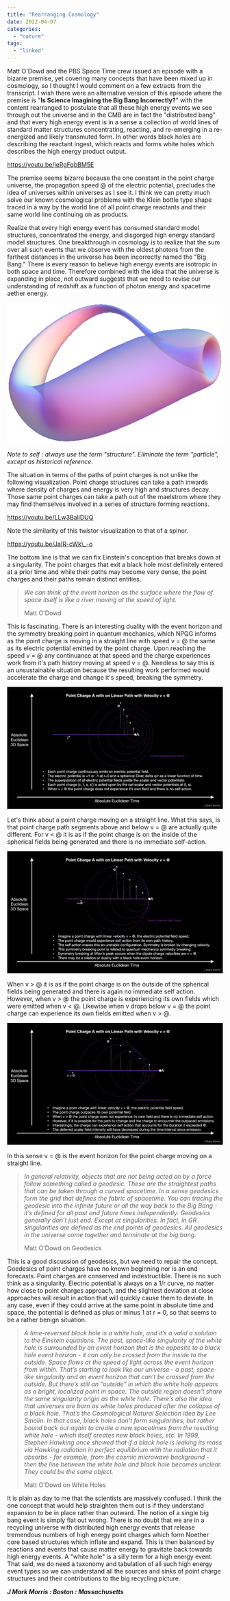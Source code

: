 ```yaml
---
title: "Rearranging Cosmology"
date: 2022-04-07
categories: 
  - "nature"
tags: 
  - "linked"
---
```


Matt O'Dowd and the PBS Space Time crew issued an episode with a bizarre premise, yet covering many concepts that have been mixed up in cosmology, so I thought I would comment on a few extracts from the transcript. I wish there were an alternative version of this episode where the premise is "**Is Science Imagining the Big Bang Incorrectly?**" with the content rearranged to postulate that all these high energy events we see through out the universe and in the CMB are in fact the "distributed bang" and that every high energy event is in a sense a collection of world lines of standard matter structures concentrating, reacting, and re-emerging in a re-energized and likely transmuted form. In other words black holes are describing the reactant ingest, which reacts and forms white holes which describes the high energy product output.

https://youtu.be/jeRgFqbBM5E

The premise seems bizarre because the one constant in the point charge universe, the propagation speed @ of the electric potential, precludes the idea of universes within universes as I see it. I think we can pretty much solve our known cosmological problems with the Klein bottle type shape traced in a way by the world line of all point charge reactants and their same world line continuing on as products.

Realize that every high energy event has consumed standard model structures, concentrated the energy, and disgorged high energy standard model structures. One breakthrough in cosmology is to realize that the sum over all such events that we observe with the oldest photons from the farthest distances in the universe has been incorrectly named the "Big Bang." There is every reason to believe high energy events are isotropic in both space and time. Therefore combined with the idea that the universe is expanding in place, not outward suggests that we need to revise our understanding of redshift as a function of photon energy and spacetime aether energy.

![](images/image-45.png)

_Note to self : always use the term "structure". Eliminate the term "particle", except as historical reference_.

The situation in terms of the paths of point charges is not unlike the following visualization. Point charge structures can take a path inwards where density of charges and energy is very high and structures decay. Those same point charges can take a path out of the maelstrom where they may find themselves involved in a series of structure forming reactions.

https://youtu.be/LLw3BaliDUQ

Note the similarity of this twistor visualization to that of a spinor.

https://youtu.be/JaIR-cWk\_-o

The bottom line is that we can fix Einstein's conception that breaks down at a singularity. The point charges that exit a black hole most definitely entered at a prior time and while their paths may become very dense, the point charges and their paths remain distinct entities.

> _We can think of the event horizon as the surface where the flow of space itself is like a river moving at the speed of light._
> 
> Matt O'Dowd

This is fascinating. There is an interesting duality with the event horizon and the symmetry breaking point in quantum mechanics, which NPQG informs as the point charge is moving in a straight line with speed v = @ the same as its electric potential emitted by the point charge. Upon reaching the speed v = @ any continuance at that speed and the charge experiences work from it's path history moving at speed v = @. Needless to say this is an unsustainable situation because the resulting work performed would accelerate the charge and change it's speed, breaking the symmetry.

![](images/linev1.png)

Let's think about a point charge moving on a straight line. What this says, is that point charge path segments above and below v = @ are actually quite different. For v < @ it is as if the point charge is on the inside of the spherical fields being generated and there is no immediate self-action.

![](images/linev2.png)

When v > @ it is as if the point charge is on the outside of the spherical fields being generated and there is again no immediate self action. However, when v > @ the point charge is experiencing its own fields which were emitted when v < @. Likewise when v drops below v = @ the point charge can experience its own fields emitted when v > @.

![](images/linev3.png)

In this sense v = @ is the event horizon for the point charge moving on a straight line.

> _In general relativity, objects that are not being acted on by a force follow something called a geodesic. These are the straightest paths that can be taken through a curved spacetime. In a sense geodesics form the grid that defines the fabric of spacetime. You can tracing the geodesic into the infinite future or all the way back to the Big Bang - it’s defined for all past and future times independently. Geodesics generally don’t just end. Except at singularities. In fact, in GR singularities are defined as the end points of geodesics. All geodesics in the universe come together and terminate at the big bang._
> 
> Matt O'Dowd on Geodesics

This is a good discussion of geodesics, but we need to repair the concept. Goedesics of point charges have no known beginning nor is an end forecasts. Point charges are conserved and indestructible. There is no such think as a singularity. Electric potential is always on a 1/r curve, no matter how close to point charges approach, and the slightest deviation at close approaches will result in action that will quickly cause them to deviate. In any case, even if they could arrive at the same point in absolute time and space, the potential is defined as plus or minus 1 at r = 0, so that seems to be a rather benign situation.

> _A time-reversed black hole is a white hole, and it’s a valid a solution to the Einstein equations. The past, space-like singularity of the white hole is surrounded by an event horizon that is the opposite to a black hole event horizon - it can only be crossed from the inside to the outside. Space flows at the speed of light across the event horizon from within. That’s starting to look like our universe - a past, space-like singularity and an event horizon that can’t be crossed from the outside. But there’s still an “outside” in which the white hole appears as a bright, localized point in space. The outside region doesn’t share the same singularity origin as the white hole. There’s also the idea that universes are born as white holes produced after the collapse of a black hole. That’s the Cosmological Natural Selection idea by Lee Smolin. In that case, black holes don’t form singularities, but rather bound back out again to create a new spacetimes from the resulting white hole - which itself creates new black holes, etc. In 1999, Stephen Hawking once showed that if a black hole is leaking its mass via Hawking radiation in perfect equilibrium with the radiation that it absorbs - for example, from the cosmic microwave background - then the line between the white hole and black hole becomes unclear. They could be the same object._
> 
> Matt O'Dowd on White Holes

It is plain as day to me that the scientists are massively confused. I think the one concept that would help straighten them out is if they understand expansion to be in place rather than outward. The notion of a single big bang event is simply flat out wrong. There is no doubt that we are in a recycling universe with distributed high energy events that release tremendous numbers of high energy point charges which form Noether core based structures which inflate and expand. This is then balanced by reactions and events that cause matter energy to gravitate back towards high energy events. A "white hole" is a silly term for a high energy event. That said, we do need a taxonomy and tabulation of all such high energy event types so we can understand all the sources and sinks of point charge structures and their contributions to the big recycling picture.

**_J Mark Morris : Boston : Massachusetts_**

